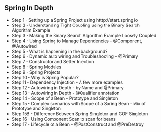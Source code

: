##  Spring In Depth

- Step 1 - Setting up a Spring Project using htttp://start.spring.io
- Step 2 - Understanding Tight Coupling using the Binary Search Algorithm Example
- Step 3 - Making the Binary Search Algorithm Example Loosely Coupled
- Step 4 - Using Spring to Manage Dependencies - @Component, @Autowired
- Step 5 - What is happening in the background?
- Step 6 - Dynamic auto wiring and Troubleshooting - @Primary
- Step 7 - Constructor and Setter Injection
- Step 8 - Spring Modules
- Step 9 - Spring Projects
- Step 10 - Why is Spring Popular?
- Step 11 - Dependency Injection - A few more examples
- Step 12 - Autowiring in Depth - by Name and @Primary
- Step 13 - Autowiring in Depth - @Qualifier annotation
- Step 14 - Scope of a Bean - Prototype and Singleton
- Step 15 - Complex scenarios with Scope of a Spring Bean - Mix of Prototype and Singleton
- Step 15B -  Difference Between Spring Singleton and GOF Singleton
- Step 16 - Using Component Scan to scan for beans
- Step 17 - Lifecycle of a Bean - @PostConstruct and @PreDestroy